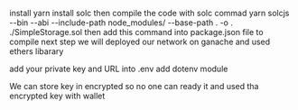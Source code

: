 install yarn
install solc
then compile the code with solc commad
yarn solcjs --bin --abi --include-path node_modules/ --base-path . -o . ./SimpleStorage.sol
then add this command into package.json file to compile
next step we will deployed our network on ganache
and used ethers libarary

add your private key and URL into .env
add dotenv module

We can store key in encrypted so no one can ready it
and used tha encrypted key with wallet
